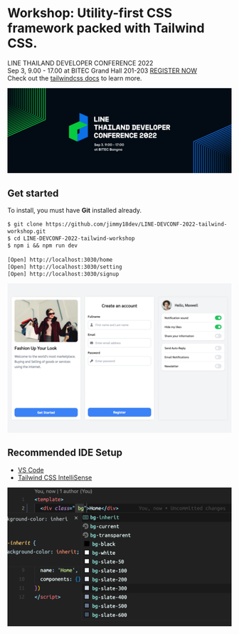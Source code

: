 # Workshop: Utility-first CSS framework packed with Tailwind CSS.

LINE THAILAND DEVELOPER CONFERENCE 2022</br>
Sep 3, 9.00 - 17.00 at BITEC Grand Hall 201-203 [REGISTER NOW](https://linedeveloperth.web.app/linedevconf2022/register.html)</br>
Check out the [tailwindcss docs](https://tailwindcss.com) to learn more.

![LINE THAILAND DEVELOPER CONFERENCE 2022](https://raw.githubusercontent.com/jimmy18dev/LINE-DEVCONF-2022-tailwind-workshop/main/screenshots/fbcover.jpg)

## Get started
To install, you must have **Git** installed already.

```
$ git clone https://github.com/jimmy18dev/LINE-DEVCONF-2022-tailwind-workshop.git
$ cd LINE-DEVCONF-2022-tailwind-workshop
$ npm i && npm run dev

[Open] http://localhost:3030/home
[Open] http://localhost:3030/setting
[Open] http://localhost:3030/signup
```

![Workshop Utility-first CSS framework packed with Tailwind CSS](https://raw.githubusercontent.com/jimmy18dev/LINE-DEVCONF-2022-tailwind-workshop/main/screenshots/example.png)

## Recommended IDE Setup

- [VS Code](https://code.visualstudio.com/)
- [Tailwind CSS IntelliSense](https://marketplace.visualstudio.com/items?itemName=bradlc.vscode-tailwindcss)

![Tailwind CSS IntelliSense](https://raw.githubusercontent.com/jimmy18dev/LINE-DEVCONF-2022-tailwind-workshop/main/screenshots/tailwind-Intellisense.png)
